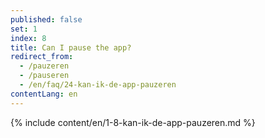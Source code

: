 ```yaml
---
published: false
set: 1
index: 8
title: Can I pause the app?
redirect_from: 
  - /pauzeren
  - /pauseren
  - /en/faq/24-kan-ik-de-app-pauzeren
contentLang: en
---
```

{% include content/en/1-8-kan-ik-de-app-pauzeren.md %}
